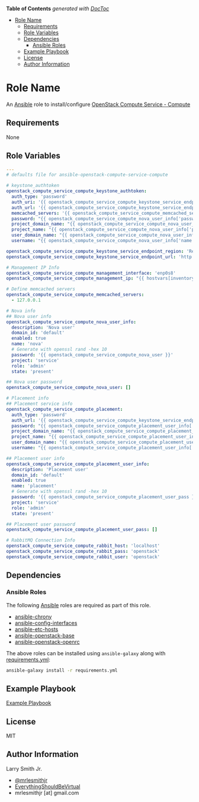 <!-- START doctoc generated TOC please keep comment here to allow auto update -->

<!-- DON'T EDIT THIS SECTION, INSTEAD RE-RUN doctoc TO UPDATE -->

**Table of Contents**  _generated with [DocToc](https://github.com/thlorenz/doctoc)_

-   [Role Name](#role-name)
    -   [Requirements](#requirements)
    -   [Role Variables](#role-variables)
    -   [Dependencies](#dependencies)
        -   [Ansible Roles](#ansible-roles)
    -   [Example Playbook](#example-playbook)
    -   [License](#license)
    -   [Author Information](#author-information)

<!-- END doctoc generated TOC please keep comment here to allow auto update -->

# Role Name

An [Ansible](https://www.ansible.com) role to install/configure [OpenStack Compute Service - Compute](https://docs.openstack.org/ocata/install-guide-ubuntu/nova-compute-install.html#)

## Requirements

None

## Role Variables

```yaml
---
# defaults file for ansible-openstack-compute-service-compute

# keystone_authtoken
openstack_compute_service_compute_keystone_authtoken:
  auth_type: 'password'
  auth_uri: '{{ openstack_compute_service_compute_keystone_service_endpoint_url }}:5000'
  auth_url: '{{ openstack_compute_service_compute_keystone_service_endpoint_url }}:35357'
  memcached_servers: '{{ openstack_compute_service_compute_memcached_servers }}'
  password: "{{ openstack_compute_service_compute_nova_user_info['password'] }}"
  project_domain_name: "{{ openstack_compute_service_compute_nova_user_info['domain_id'] }}"
  project_name: "{{ openstack_compute_service_compute_nova_user_info['project'] }}"
  user_domain_name: "{{ openstack_compute_service_compute_nova_user_info['domain_id'] }}"
  username: "{{ openstack_compute_service_compute_nova_user_info['name'] }}"

openstack_compute_service_compute_keystone_service_endpoint_region: 'RegionOne'
openstack_compute_service_compute_keystone_service_endpoint_url: 'http://{{ ansible_hostname }}'

# Management IP Info
openstack_compute_service_compute_management_interface: 'enp0s8'
openstack_compute_service_compute_management_ip: "{{ hostvars[inventory_hostname]['ansible_'+openstack_compute_service_compute_management_interface]['ipv4']['address'] }}"

# Define memcached servers
openstack_compute_service_compute_memcached_servers:
  - 127.0.0.1

# Nova info
## Nova user info
openstack_compute_service_compute_nova_user_info:
  description: 'Nova user'
  domain_id: 'default'
  enabled: true
  name: 'nova'
  # Generate with openssl rand -hex 10
  password: '{{ openstack_compute_service_compute_nova_user }}'
  project: 'service'
  role: 'admin'
  state: 'present'

## Nova user password
openstack_compute_service_compute_nova_user: []

# Placement info
## Placement service info
openstack_compute_service_compute_placement:
  auth_type: 'password'
  auth_url: '{{ openstack_compute_service_compute_keystone_service_endpoint_url }}:35357/v3'
  password: "{{ openstack_compute_service_compute_placement_user_info['password'] }}"
  project_domain_name: "{{ openstack_compute_service_compute_placement_user_info['domain_id'] }}"
  project_name: "{{ openstack_compute_service_compute_placement_user_info['project'] }}"
  user_domain_name: "{{ openstack_compute_service_compute_placement_user_info['domain_id'] }}"
  username: "{{ openstack_compute_service_compute_placement_user_info['name'] }}"

## Placement user info
openstack_compute_service_compute_placement_user_info:
  description: 'Placement user'
  domain_id: 'default'
  enabled: true
  name: 'placement'
  # Generate with openssl rand -hex 10
  password: '{{ openstack_compute_service_compute_placement_user_pass }}'
  project: 'service'
  role: 'admin'
  state: 'present'

## Placement user password
openstack_compute_service_compute_placement_user_pass: []

# RabbitMQ Connection Info
openstack_compute_service_compute_rabbit_host: 'localhost'
openstack_compute_service_compute_rabbit_pass: 'openstack'
openstack_compute_service_compute_rabbit_user: 'openstack'
```

## Dependencies

### Ansible Roles

The following [Ansible](https://www.ansible.com) roles are required as part of
this role.

-   [ansible-chrony](https://github.com/mrlesmithjr/ansible-chrony)
-   [ansible-config-interfaces](https://github.com/mrlesmithjr/ansible-config-interfaces)
-   [ansible-etc-hosts](https://github.com/mrlesmithjr/ansible-etc-hosts)
-   [ansible-openstack-base](https://github.com/mrlesmithjr/ansible-openstack-base)
-   [ansible-openstack-openrc](https://github.com/mrlesmithjr/ansible-openstack-openrc)

The above roles can be installed using `ansible-galaxy` along with [requirements.yml](./requirements.yml):

```bash
ansible-galaxy install -r requirements.yml
```

## Example Playbook

[Example Playbook](./playbook.yml)

## License

MIT

## Author Information

Larry Smith Jr.

-   [@mrlesmithjr](https://www.twitter.com/mrlesmithjr)
-   [EverythingShouldBeVirtual](http://www.everythingshouldbevirtual.com)
-   mrlesmithjr [at] gmail.com
